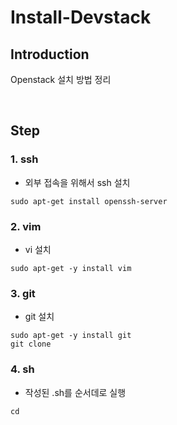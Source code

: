 # Install-Devstack

## Introduction
Openstack 설치 방법 정리

<br>

## Step

### 1. ssh <br>
* 외부 접속을 위해서 ssh 설치 <br>        
```
sudo apt-get install openssh-server
```

### 2. vim <br>
* vi 설치 <br>        
```
sudo apt-get -y install vim
```

### 3. git <br>
* git 설치 <br>        
```
sudo apt-get -y install git
git clone 
```

### 4. sh <br>
* 작성된 .sh를 순서데로 실행 <br>        
```
cd 
```

